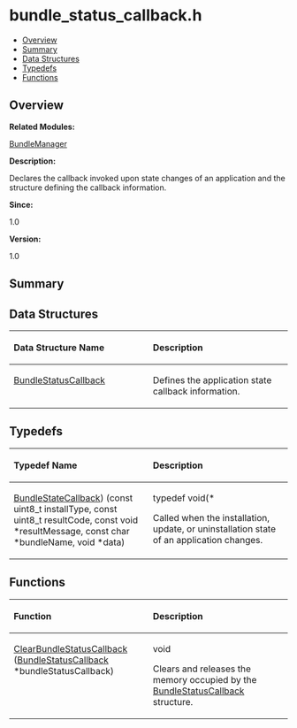 # bundle\_status\_callback.h<a name="ZH-CN_TOPIC_0000001057747360"></a>

-   [Overview](#section365157127165626)
-   [Summary](#section1285246220165626)
-   [Data Structures](#nested-classes)
-   [Typedefs](#typedef-members)
-   [Functions](#func-members)

## **Overview**<a name="section365157127165626"></a>

**Related Modules:**

[BundleManager](BundleManager.md)

**Description:**

Declares the callback invoked upon state changes of an application and the structure defining the callback information. 

**Since:**

1.0

**Version:**

1.0

## **Summary**<a name="section1285246220165626"></a>

## Data Structures<a name="nested-classes"></a>

<a name="table1672391868165626"></a>
<table><thead align="left"><tr id="row186282853165626"><th class="cellrowborder" valign="top" width="50%" id="mcps1.1.3.1.1"><p id="p760870885165626"><a name="p760870885165626"></a><a name="p760870885165626"></a>Data Structure Name</p>
</th>
<th class="cellrowborder" valign="top" width="50%" id="mcps1.1.3.1.2"><p id="p2046696430165626"><a name="p2046696430165626"></a><a name="p2046696430165626"></a>Description</p>
</th>
</tr>
</thead>
<tbody><tr id="row234406360165626"><td class="cellrowborder" valign="top" width="50%" headers="mcps1.1.3.1.1 "><p id="p1309670134165626"><a name="p1309670134165626"></a><a name="p1309670134165626"></a><a href="BundleStatusCallback.md">BundleStatusCallback</a></p>
</td>
<td class="cellrowborder" valign="top" width="50%" headers="mcps1.1.3.1.2 "><p id="p1278813123165626"><a name="p1278813123165626"></a><a name="p1278813123165626"></a>Defines the application state callback information. </p>
</td>
</tr>
</tbody>
</table>

## Typedefs<a name="typedef-members"></a>

<a name="table1797852399165626"></a>
<table><thead align="left"><tr id="row263763788165626"><th class="cellrowborder" valign="top" width="50%" id="mcps1.1.3.1.1"><p id="p1578777169165626"><a name="p1578777169165626"></a><a name="p1578777169165626"></a>Typedef Name</p>
</th>
<th class="cellrowborder" valign="top" width="50%" id="mcps1.1.3.1.2"><p id="p1569003227165626"><a name="p1569003227165626"></a><a name="p1569003227165626"></a>Description</p>
</th>
</tr>
</thead>
<tbody><tr id="row1585878610165626"><td class="cellrowborder" valign="top" width="50%" headers="mcps1.1.3.1.1 "><p id="p1786756160165626"><a name="p1786756160165626"></a><a name="p1786756160165626"></a><a href="BundleManager.md#gad7ea6d0bf78db2d59e6d339c31819885">BundleStateCallback</a>) (const uint8_t installType, const uint8_t resultCode, const void *resultMessage, const char *bundleName, void *data)</p>
</td>
<td class="cellrowborder" valign="top" width="50%" headers="mcps1.1.3.1.2 "><p id="p1574856141165626"><a name="p1574856141165626"></a><a name="p1574856141165626"></a>typedef void(* </p>
<p id="p295446638165626"><a name="p295446638165626"></a><a name="p295446638165626"></a>Called when the installation, update, or uninstallation state of an application changes. </p>
</td>
</tr>
</tbody>
</table>

## Functions<a name="func-members"></a>

<a name="table271521178165626"></a>
<table><thead align="left"><tr id="row672446347165626"><th class="cellrowborder" valign="top" width="50%" id="mcps1.1.3.1.1"><p id="p2143533500165626"><a name="p2143533500165626"></a><a name="p2143533500165626"></a>Function</p>
</th>
<th class="cellrowborder" valign="top" width="50%" id="mcps1.1.3.1.2"><p id="p1905036408165626"><a name="p1905036408165626"></a><a name="p1905036408165626"></a>Description</p>
</th>
</tr>
</thead>
<tbody><tr id="row881276292165626"><td class="cellrowborder" valign="top" width="50%" headers="mcps1.1.3.1.1 "><p id="p874900502165626"><a name="p874900502165626"></a><a name="p874900502165626"></a><a href="BundleManager.md#gae5e0593438f073199bf6d69e47a84975">ClearBundleStatusCallback</a> (<a href="BundleStatusCallback.md">BundleStatusCallback</a> *bundleStatusCallback)</p>
</td>
<td class="cellrowborder" valign="top" width="50%" headers="mcps1.1.3.1.2 "><p id="p1195133642165626"><a name="p1195133642165626"></a><a name="p1195133642165626"></a>void </p>
<p id="p985682753165626"><a name="p985682753165626"></a><a name="p985682753165626"></a>Clears and releases the memory occupied by the <a href="BundleStatusCallback.md">BundleStatusCallback</a> structure. </p>
</td>
</tr>
</tbody>
</table>

